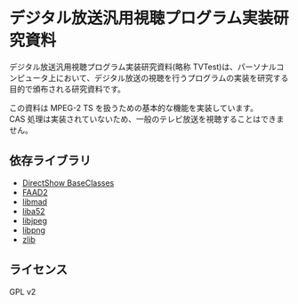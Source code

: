 デジタル放送汎用視聴プログラム実装研究資料
==========================================
デジタル放送汎用視聴プログラム実装研究資料(略称 TVTest)は、パーソナルコンピュータ上において、デジタル放送の視聴を行うプログラムの実装を研究する目的で頒布される研究資料です。

この資料は MPEG-2 TS を扱うための基本的な機能を実装しています。  
CAS 処理は実装されていないため、一般のテレビ放送を視聴することはできません。


依存ライブラリ
--------------
* [DirectShow BaseClasses](https://github.com/Microsoft/Windows-classic-samples/tree/master/Samples/Win7Samples/multimedia/directshow/baseclasses)
* [FAAD2](http://www.audiocoding.com/faad2.html)
* [libmad](http://www.underbit.com/products/mad/)
* [liba52](http://liba52.sourceforge.net/)
* [libjpeg](http://www.ijg.org/)
* [libpng](http://libpng.org/)
* [zlib](http://zlib.net/)


ライセンス
----------
GPL v2
